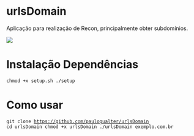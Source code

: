 # urlsDomain
Aplicação para realização de Recon, principalmente obter subdomínios. 

<img src="https://www.google.com.br/url?sa=i&url=https%3A%2F%2Fartpz.com.br%2Fprodutos%2Fh10-gu288%2F&psig=AOvVaw0kDGWA7X7w09bVCrNE_lHx&ust=1706896454821000&source=images&cd=vfe&opi=89978449&ved=0CBMQjRxqFwoTCJC_ifnaioQDFQAAAAAdAAAAABAE"/>


# Instalação Dependências
<code>chmod +x setup.sh
./setup</code>

# Como usar
<code>git clone https://github.com/paulogualter/urlsDomain
cd urlsDomain
chmod +x urlsDomain
./urlsDomain exemplo.com.br</code>


